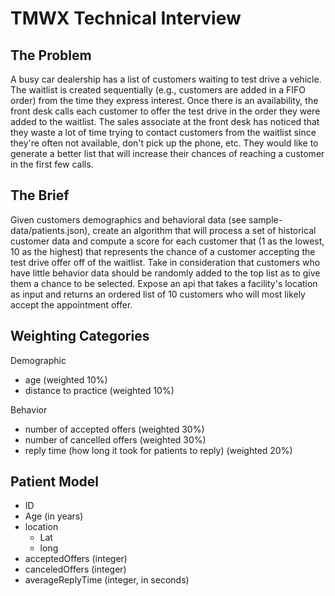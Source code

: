 # TMWX Technical Interview

## The Problem

A busy car dealership has a list of customers waiting to test drive a vehicle. The waitlist is created sequentially (e.g., customers are added in a FIFO order) from the time they express interest. Once there is an availability, the front desk calls each customer to offer the test drive in the order they were added to the waitlist. The sales associate at the front desk has noticed that they waste a lot of time trying to contact customers from the waitlist since they're often not available, don't pick up the phone, etc. They would like to generate a better list that will increase their chances of reaching a customer in the first few calls.

## The Brief

Given customers demographics and behavioral data (see sample-data/patients.json), create an algorithm that will process a set of historical customer data and compute a score for each customer that (1 as the lowest, 10 as the highest) that represents the chance of a customer accepting the test drive offer off of the waitlist. Take in consideration that customers who have little behavior data should be randomly added to the top list as to give them a chance to be selected. Expose an api that takes a facility's location as input and returns an ordered list of 10 customers who will most likely accept the appointment offer.

## Weighting Categories

Demographic

- age  (weighted 10%)
- distance to practice (weighted 10%)

Behavior

- number of accepted offers (weighted 30%)
- number of cancelled offers (weighted 30%)
- reply time (how long it took for patients to reply) (weighted 20%)

## Patient Model

- ID
- Age (in years)
- location
  - Lat
  - long
- acceptedOffers (integer)
- canceledOffers (integer)
- averageReplyTime (integer, in seconds)
